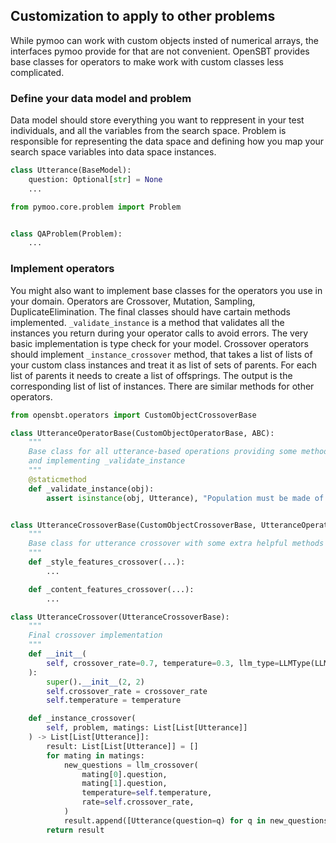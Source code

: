 
## Customization to apply to other problems

While pymoo can work with custom objects insted of numerical arrays, the interfaces pymoo provide for that are not convenient. OpenSBT provides base classes for operators to make work with custom classes less complicated. 

### Define your data model and problem

Data model should store everything you want to reppresent in your test individuals, and all the variables from the search space. Problem is responsible for representing the data space and defining how you map your search space variables into data space instances.

``` python
class Utterance(BaseModel):
    question: Optional[str] = None
    ...
```

```python
from pymoo.core.problem import Problem


class QAProblem(Problem):
    ...
```

### Implement operators

You might also want to implement base classes for the operators you use in your domain. Operators are Crossover, Mutation, Sampling, DuplicateElimination. The final classes should have cartain methods implemented. `_validate_instance` is a method that validates all the instances you return during your operator calls to avoid errors. The very basic implementation is type check for your model. Crossover operators should implement `_instance_crossover` method, that takes a list of lists of your custom class instances and treat it as list of sets of parents. For each list of parents it needs to create a list of offsprings. The output is the corresponding list of list of instances. There are similar methods for other operators.

```python
from opensbt.operators import CustomObjectCrossoverBase

class UtteranceOperatorBase(CustomObjectOperatorBase, ABC):
    """
    Base class for all utterance-based operations providing some methods 
    and implementing _validate_instance
    """
    @staticmethod
    def _validate_instance(obj):
        assert isinstance(obj, Utterance), "Population must be made of Utterance instances"


class UtteranceCrossoverBase(CustomObjectCrossoverBase, UtteranceOperatorBase, ABC):
    """
    Base class for utterance crossover with some extra helpful methods
    """
    def _style_features_crossover(...):
        ...

    def _content_features_crossover(...):
        ...

class UtteranceCrossover(UtteranceCrossoverBase):
    """
    Final crossover implementation
    """
    def __init__(
        self, crossover_rate=0.7, temperature=0.3, llm_type=LLMType(LLM_CROSSOVER)
    ):
        super().__init__(2, 2)
        self.crossover_rate = crossover_rate
        self.temperature = temperature

    def _instance_crossover(
        self, problem, matings: List[List[Utterance]]
    ) -> List[List[Utterance]]:
        result: List[List[Utterance]] = []
        for mating in matings:
            new_questions = llm_crossover(
                mating[0].question,
                mating[1].question,
                temperature=self.temperature,
                rate=self.crossover_rate,
            )
            result.append([Utterance(question=q) for q in new_questions])
        return result


```